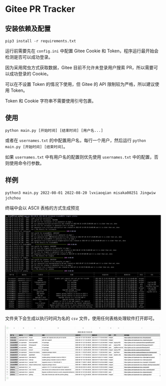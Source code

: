 # Gitee PR Tracker

## 安装依赖及配置

`pip3 install -r requirements.txt `

运行前需要先在 `config.ini` 中配置 Gitee Cookie 和 Token，程序运行最开始会检测是否可以成功登录。

因为采用爬虫方式获取数据，Gitee 目前不允许未登录用户搜索 PR，所以需要可以成功登录的 Cookie。

可以在不设置 Token 的情况下使用，但 Gitee 的 API 限制较为严格，所以建议使用 Token。

Token 和 Cookie 字符串不需要使用引号包裹。

## 使用

`python main.py [开始时间] [结束时间] [用户名...]`

或者在 `usernames.txt` 的中配置用户名，每行一个用户，然后运行 `python main.py [开始时间] [结束时间]`。

如果 `usernames.txt` 中有用户名的配置则优先使用 `usernames.txt` 中的配置，否则使用命令行参数。

## 样例

`python3 main.py 2022-08-01 2022-08-20 lvxiaoqian misaka00251 Jingwiw jchzhou`

终端中会以 ASCII 表格的方式生成预览

![](screenshot.png)

文件夹下会生成以执行时间为名的 `csv` 文件，使用任何表格处理软件打开即可。

![](csv.png)